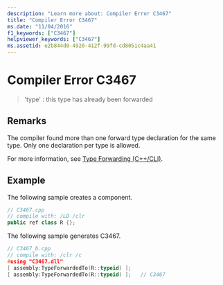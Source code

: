 ```yaml
---
description: "Learn more about: Compiler Error C3467"
title: "Compiler Error C3467"
ms.date: "11/04/2016"
f1_keywords: ["C3467"]
helpviewer_keywords: ["C3467"]
ms.assetid: e2b844d0-4920-412f-99fd-cd8051c4aa41
---
```

# Compiler Error C3467

> 'type' : this type has already been forwarded

## Remarks

The compiler found more than one forward type declaration for the same type. Only one declaration per type is allowed.

For more information, see [Type Forwarding (C++/CLI)](../../extensions/type-forwarding-cpp-cli.md).

## Example

The following sample creates a component.

```cpp
// C3467.cpp
// compile with: /LD /clr
public ref class R {};
```

The following sample generates C3467.

```cpp
// C3467_b.cpp
// compile with: /clr /c
#using "C3467.dll"
[ assembly:TypeForwardedTo(R::typeid) ];
[ assembly:TypeForwardedTo(R::typeid) ];   // C3467
```
